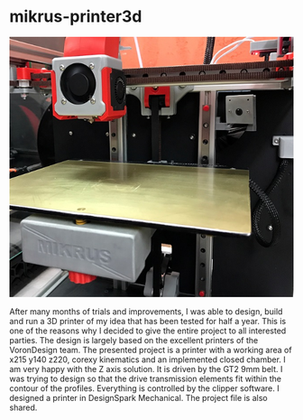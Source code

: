 # mikrus-printer3d

![Image of MIKRUS Printer](https://github.com/mario73z/mikrus-printer3d/blob/main/CAD/drukarka-fota-m.jpg)

	
	
   After many months of trials and improvements, I was able to design, build and run a 3D printer of my idea that has been tested for half a year. This is one of the reasons why I decided to give the entire project to all interested parties.
   The design is largely based on the excellent printers of the VoronDesign team. The presented project is a printer with a working area of x215 y140 z220, corexy kinematics and an implemented closed chamber. I am very happy with the Z axis solution. It is driven by the GT2 9mm belt. I was trying to design so that the drive transmission elements fit within the contour of the profiles. Everything is controlled by the clipper software.
   I designed a printer in DesignSpark Mechanical. The project file is also shared.
